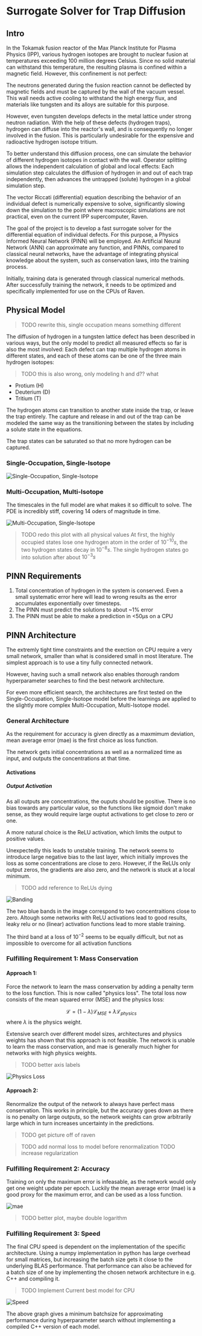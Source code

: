 # Surrogate Solver for Trap Diffusion

## Intro

In the Tokamak fusion reactor of the Max Planck Institute for Plasma Physics (IPP), various hydrogen isotopes are brought to nuclear fusion at temperatures exceeding 100 million degrees Celsius. Since no solid material can withstand this temperature, the resulting plasma is confined within a magnetic field. However, this confinement is not perfect:

The neutrons generated during the fusion reaction cannot be deflected by magnetic fields and must be captured by the wall of the vacuum vessel. This wall needs active cooling to withstand the high energy flux, and materials like tungsten and its alloys are suitable for this purpose.

However, even tungsten develops defects in the metal lattice under strong neutron radiation. With the help of these defects (hydrogen traps), hydrogen can diffuse into the reactor's wall, and is consequently no longer involved in the fusion. This is particularly undesirable for the expensive and radioactive hydrogen isotope tritium.

To better understand this diffusion process, one can simulate the behavior of different hydrogen isotopes in contact with the wall. Operator splitting allows the independent calculation of global and local effects: Each simulation step calculates the diffusion of hydrogen in and out of each trap independently, then advances the untrapped (solute) hydrogen in a global simulation step. 

The vector Riccati (differential) equation describing the behavior of an individual defect is numerically expensive to solve, significantly slowing down the simulation to the point where macroscopic simulations are not practical, even on the current IPP supercomputer, Raven.

The goal of the project is to develop a fast surrogate solver for the differential equation of individual defects. For this purpose, a Physics Informed Neural Network (PINN) will be employed. An Artificial Neural Network (ANN) can approximate any function, and PINNs, compared to classical neural networks, have the advantage of integrating physical knowledge about the system, such as conservation laws, into the training process.

Initially, training data is generated through classical numerical methods. After successfully training the network, it needs to be optimized and specifically implemented for use on the CPUs of Raven.

## Physical Model
> TODO rewrite this, single occupation means something different

The diffusion of hydrogen in a tungsten lattice defect has been described in various ways, but the only model to predict all measured effects so far is also the most involved:
Each defect can trap multiple hydrogen atoms in different states, and each of these atoms can be one of the three main hydrogen isotopes:
> TODO this is also wrong, only modeling h and d?? what
- Protium (H)
- Deuterium (D)
- Tritium (T)

The hydrogen atoms can transition to another state inside the trap, or leave the trap entirely. The capture and release in and out of the trap can be modeled the same way as the transitioning between the states by including a solute state in the equations.

The trap states can be saturated so that no more hydrogen can be captured.

### Single-Occupation, Single-Isotope

![Single-Occupation, Single-Isotope](images/SOSI.png)

### Multi-Occupation, Multi-Isotope

The timescales in the full model are what makes it so difficult to solve. The PDE is incredibly stiff, covering 14 oders of magnitude in time.

![Multi-Occupation, Single-Isotope](images/MOMI.png)
> TODO redo this plot with all physical values
At first, the highly occupied states lose one hydrogen atom in the order of $10^{-10}s$, the two hydrogen states decay in $10^{-8}s$. The single hydrogen states go into solution after about $10^{-3}s$

## PINN Requirements

1. Total concentration of hydrogen in the system is conserved. Even a small systematic error here will lead to wrong results as the error accumulates exponentially over timesteps.
2. The PINN must predict the solutions to about ~1% error
3. The PINN must be able to make a prediction in <50µs on a CPU

## PINN Architecture

The extremly tight time constraints and the exection on CPU require a very small network, smaller than what is considered small in most literature. The simplest approach is to use a tiny fully connected network.

However, having such a small network also enables thorough random hyperparameter searches to find the best network architecture.

For even more efficient search, the architectures are first tested on the Single-Occupation, Single-Isotope model before the learnings are applied to the slightly more complex Multi-Occupation, Multi-Isotope model.

### General Architecture

As the requirement for accuracy is given directly as a maxmimum deviation, mean average error (mae) is the first choice as loss function.

The network gets initial concentrations as well as a normalized time as input, and outputs the concentrations at that time.

#### Activations

##### Output Activation

As all outputs are concentrations, the ouputs should be positive. There is no bias towards any particular value, so the functions like sigmoid don't make sense, as they would require large ouptut activations to get close to zero or one.

A more natural choice is the ReLU activation, which limits the output to positive values.

Unexpectedly this leads to unstable training. The network seems to introduce large negative bias to the last layer, which initially improves the loss as some concentrations are close to zero. However, if the ReLUs only output zeros, the gradients are also zero, and the network is stuck at a local minimum.
> TODO add reference to ReLUs dying

![Banding](images/banding.png)

The two blue bands in the image correspond to two concentraitions close to zero. Altough some networks with ReLU activations lead to good results, leaky relu  or no (linear) activation functions lead to more stable training.

The third band at a loss of $10^{-2}$ seems to be equally difficult, but not as impossible to overcome for all activation functions


### Fulfilling Requirement 1: Mass Conservation

#### Approach 1:

Force the network to learn the mass conservation by adding a penalty term to the loss function. This is now called "physics loss". The total loss now consists of the mean squared error (MSE) and the physics loss:

$$
\mathcal{L} = (1-\lambda)\mathcal{L}_{MSE} + \lambda\mathcal{L}_{physics}
$$
where $\lambda$ is the physics weight.

Extensive search over different model sizes, architectures and physics weights has shown that this approach is not feasible. The network is unable to learn the mass conservation, and mae is generally much higher for networks with high physics weights.
> TODO better axis labels

![Physics Loss](images/mass_loss_physics.png)

#### Approach 2:

Renormalize the output of the network to always have perfect mass conservation. This works in principle, but the accuracy goes down as there is no penalty on large outputs, so the network weights can grow arbitrarily large which in turn increases uncertainty in the predictions.
> TODO get picture off of raven

> TODO add normal loss to model before renormalization
> TODO increase regularization


### Fulfilling Requirement 2: Accuracy

Training on only the maximum error is infeasable, as the network would only get one weight update per epoch. Luckily the mean average error (mae) is a good proxy for the maximum error, and can be used as a loss function.

![mae](images/mean_max_mae.png)
> TODO better plot, maybe double logarithm

### Fulfilling Requirement 3: Speed

The final CPU speed is dependent on the implementation of the specific architecture.
Using a numpy implementation in python has large overhead for small matrices, but increasing the batch size gets it close to the underlying BLAS performance. That performance can also be achieved for a batch size of one by implementing the chosen network architecture in e.g. C++ and compiling it. 

> TODO Implement Current best model for CPU

![Speed](images/batch_size_inference.png)

The above graph gives a minimum batchsize for approximating performance during hyperparameter search without implementing a compiled C++ version of each model.